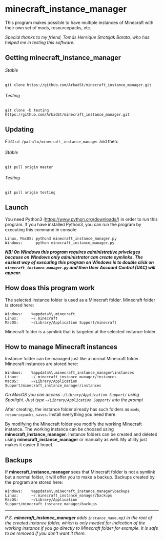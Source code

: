 # minecraft_instance_manager
This program makes possible to have multiple instances of Minecraft with their own set of mods, resourcepacks, etc.

*Special thanks to my friend, Tomás Henrique Strotsjak Barata, who has helped me in testing this software.*

## Getting minecraft_instance_manager
###### Stable
`git clone https://github.com/ArkadSt/minecraft_instance_manager.git`

###### Testing
`git clone -b testing https://github.com/ArkadSt/minecraft_instance_manager.git`

## Updating
First `cd /path/to/minecraft_instance_manager` and then:
###### Stable
`git pull origin master`

###### Testing
`git pull origin testing`

## Launch

You need Python3 (https://www.python.org/downloads/) in order to run this program.
If you have installed Python3, you can run the program by executing this command in console:

```
Linux, MacOS: python3 minecraft_instance_manager.py
Windows:      python minecraft_instance_manager.py
```

***NB! On Windows this program requires administrative priveleges because on Windows only administrator can create symlinks.
The easiest way of executing this program on Windows is to double click on `minecraft_instance_manager.py` and then User Account Control (UAC) will appear.***

## How does this program work

The selected instance folder is used as a Minecraft folder.
Minecraft folder is stored here:

```
Windows:    %appdata%\.minecraft
Linux:      ~/.minecraft
MacOS:      ~/Library/Application Support/minecraft
```

Minecraft folder is a symlink that is targeted at the selected instance folder.

## How to manage Minecraft instances
Instance folder can be managed just like a normal Minecraft folder.
Minecraft instances are stored here:

```
Windows:    %appdata%\.minecraft_instance_manager\instances
Linux:      ~/.minecraft_instance_manager/instances
MacOS:      ~/Library/Application Support/minecraft_instance_manager/instances
```
*On MacOS you can access `~/Library/Application Support/` using Spotlight. Just type `~/Library/Application Support/` into the prompt*

After creating, the instance folder already has such folders as `mods`, `resourcepacks`, `saves`.
Install everything you need there.

By modifying the Minecraft folder you modify the working Minecraft instance. The working instance can be choosed using **minecraft_instance_manager**. Instance folders can be created and deleted using **minecraft_instance_manager** or manually as well. My utility just makes it easier (I hope).

## Backups
If **minecraft_instance_manager** sees that Minecraft folder is not a symlink but a normal folder, it will offer you to make a backup. Backups created by the program are stored here:

```
Windows:    %appdata%\.minecraft_instance_manager\backups
Linux:      ~/.minecraft_instance_manager/backups
MacOS:      ~/Library/Application Support/minecraft_instance_manager/backups
```

___
*P.S. **minecraft_instance_manager** adds `instance_name.mp3` in the root of the created instance folder, which is only needed for indication of the working instance if you go directly to Minecraft folder for example. It is safe to be removed if you don't want it there.*
